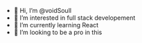 - 👋 Hi, I’m @voidSoull
- 👀 I’m interested in full stack developement
- 🌱 I’m currently learning React
- 💞️ I’m looking to be a pro in this



